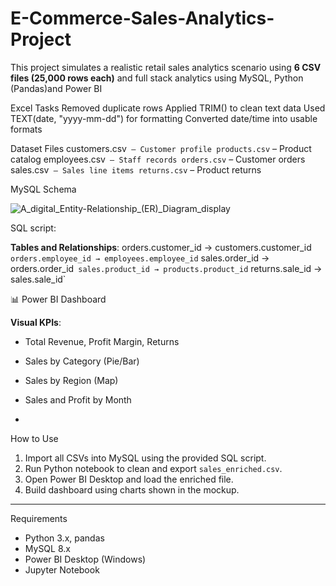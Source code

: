 # E-Commerce-Sales-Analytics-Project
This project simulates a realistic retail sales analytics scenario using **6 CSV files (25,000 rows each)** and full stack analytics using MySQL, Python (Pandas)and Power BI


Excel Tasks
Removed duplicate rows
Applied TRIM() to clean text data
Used TEXT(date, "yyyy-mm-dd") for formatting
Converted date/time into usable formats

 
 
 Dataset Files
customers.csv` – Customer profile
products.csv` – Product catalog
employees.csv` – Staff records
orders.csv` – Customer orders
sales.csv` – Sales line items
returns.csv` – Product returns


MySQL Schema

![A_digital_Entity-Relationship_(ER)_Diagram_display](https://github.com/user-attachments/assets/c21a2346-f05a-4ed8-995e-4eb4cb07f52a)

SQL script: 

**Tables and Relationships**:
orders.customer_id → customers.customer_id`
orders.employee_id → employees.employee_id`
sales.order_id → orders.order_id`
sales.product_id → products.product_id`
returns.sale_id → sales.sale_id`

📊 Power BI Dashboard

**Visual KPIs**:
- Total Revenue, Profit Margin, Returns
- Sales by Category (Pie/Bar)
- Sales by Region (Map)
- Sales and Profit by Month


- 
 How to Use

1. Import all CSVs into MySQL using the provided SQL script.
2. Run Python notebook to clean and export `sales_enriched.csv`.
3. Open Power BI Desktop and load the enriched file.
4. Build dashboard using charts shown in the mockup.

---

Requirements

- Python 3.x, pandas
- MySQL 8.x
- Power BI Desktop (Windows)
- Jupyter Notebook 


